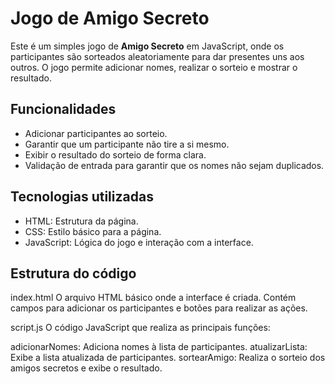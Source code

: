 # Jogo de Amigo Secreto

Este é um simples jogo de **Amigo Secreto** em JavaScript, onde os participantes são sorteados aleatoriamente para dar presentes uns aos outros. O jogo permite adicionar nomes, realizar o sorteio e mostrar o resultado.

## Funcionalidades

- Adicionar participantes ao sorteio.
- Garantir que um participante não tire a si mesmo.
- Exibir o resultado do sorteio de forma clara.
- Validação de entrada para garantir que os nomes não sejam duplicados.

## Tecnologias utilizadas
- HTML: Estrutura da página.
- CSS: Estilo básico para a página.
- JavaScript: Lógica do jogo e interação com a interface.


## Estrutura do código
index.html
O arquivo HTML básico onde a interface é criada. Contém campos para adicionar os participantes e botões para realizar as ações.

script.js
O código JavaScript que realiza as principais funções:

adicionarNomes: Adiciona nomes à lista de participantes.
atualizarLista: Exibe a lista atualizada de participantes.
sortearAmigo: Realiza o sorteio dos amigos secretos e exibe o resultado.


